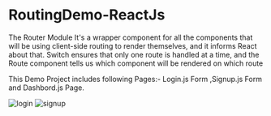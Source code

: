 # RoutingDemo-ReactJs
The Router Module
It's a wrapper component for all the components that will be using client-side routing to render themselves, and it informs React about that. Switch ensures that only one route is handled at a time, and the Route component tells us which component will be rendered on which route

This Demo Project includes following Pages:- Login.js Form ,Signup.js Form and Dashbord.js Page.

![login](https://user-images.githubusercontent.com/49250170/109916149-1b23a380-7cd9-11eb-9464-7979a8a38b26.png)
![signup](https://user-images.githubusercontent.com/49250170/109916152-1e1e9400-7cd9-11eb-9be4-cb737f80abec.png)
